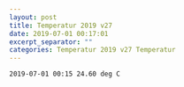 ```yaml
---
layout: post
title: Temperatur 2019 v27
date: 2019-07-01 00:17:01
excerpt_separator: ""
categories: Temperatur 2019 v27 Temperatur
---
```

```
2019-07-01 00:15 24.60 deg C
```
